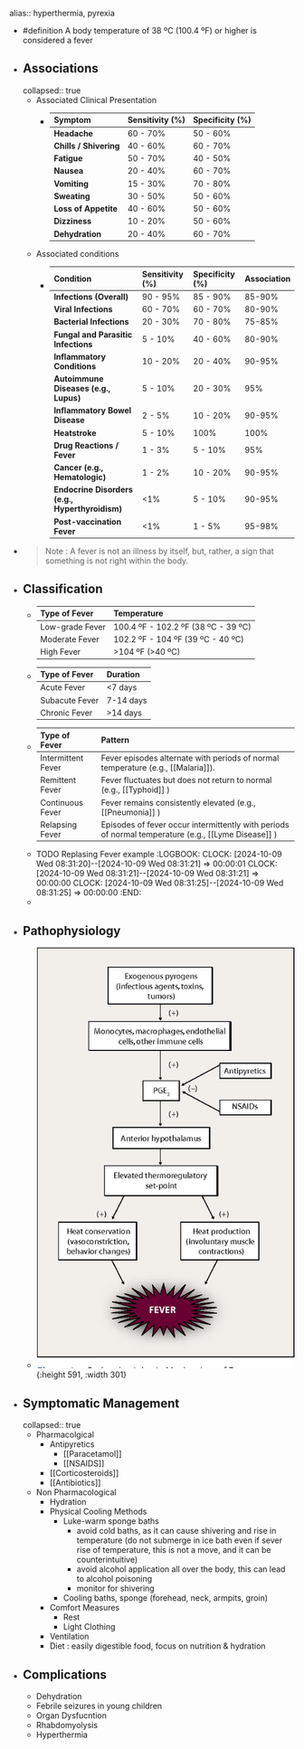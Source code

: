 alias:: hyperthermia, pyrexia

- #definition A body temperature of 38 ºC (100.4 ºF) or higher is considered a fever
- ## Associations
  collapsed:: true
  - Associated Clinical Presentation
    - | **Symptom**            | **Sensitivity (%)** | **Specificity (%)** |
      | ---------------------- | ------------------- | ------------------- |
      | **Headache**           | 60 - 70%            | 50 - 60%            |
      | **Chills / Shivering** | 40 - 60%            | 60 - 70%            |
      | **Fatigue**            | 50 - 70%            | 40 - 50%            |
      | **Nausea**             | 20 - 40%            | 60 - 70%            |
      | **Vomiting**           | 15 - 30%            | 70 - 80%            |
      | **Sweating**           | 30 - 50%            | 50 - 60%            |
      | **Loss of Appetite**   | 40 - 60%            | 50 - 60%            |
      | **Dizziness**          | 10 - 20%            | 50 - 60%            |
      | **Dehydration**        | 20 - 40%            | 60 - 70%            |
  - Associated conditions
    - | **Condition**                                   | **Sensitivity (%)** | **Specificity (%)** | **Association** |
      | ----------------------------------------------- | ------------------- | ------------------- | --------------- |
      | **Infections (Overall)**                        | 90 - 95%            | 85 - 90%            | 85-90%          |
      | **Viral Infections**                            | 60 - 70%            | 60 - 70%            | 80-90%          |
      | **Bacterial Infections**                        | 20 - 30%            | 70 - 80%            | 75-85%          |
      | **Fungal and Parasitic Infections**             | 5 - 10%             | 40 - 60%            | 80-90%          |
      | **Inflammatory Conditions**                     | 10 - 20%            | 20 - 40%            | 90-95%          |
      | **Autoimmune Diseases (e.g., Lupus)**           | 5 - 10%             | 20 - 30%            | 95%             |
      | **Inflammatory Bowel Disease**                  | 2 - 5%              | 10 - 20%            | 90-95%          |
      | **Heatstroke**                                  | 5 - 10%             | 100%                | 100%            |
      | **Drug Reactions / Fever**                      | 1 - 3%              | 5 - 10%             | 95%             |
      | **Cancer (e.g., Hematologic)**                  | 1 - 2%              | 10 - 20%            | 90-95%          |
      | **Endocrine Disorders (e.g., Hyperthyroidism)** | <1%                 | 5 - 10%             | 90-95%          |
      | **Post-vaccination Fever**                      | <1%                 | 1 - 5%              | 95-98%          |
- > Note : A fever is not an illness by itself, but, rather, a sign that something is not right within the body.
- ## Classification
  - | Type of Fever   | Temperature                         |
    | --------------- | ----------------------------------- |
    | Low-grade Fever | 100.4 ºF - 102.2 ºF (38 ºC - 39 ºC) |
    | Moderate Fever  | 102.2 ºF - 104 ºF (39 ºC - 40 ºC)   |
    | High Fever      | >104 ºF (>40 ºC)                    |
  - | Type of Fever  | Duration  |
    | -------------- | --------- |
    | Acute Fever    | <7 days   |
    | Subacute Fever | 7-14 days |
    | Chronic Fever  | >14 days  |
  - | Type of Fever      | Pattern                                                                                             |
    | ------------------ | --------------------------------------------------------------------------------------------------- |
    | Intermittent Fever | Fever episodes alternate with periods of normal temperature (e.g., [[Malaria]]).                    |
    | Remittent Fever    | Fever fluctuates but does not return to normal (e.g., [[Typhoid]] )                                 |
    | Continuous Fever   | Fever remains consistently elevated (e.g., [[Pneumonia]] )                                          |
    | Relapsing Fever    | Episodes of fever occur intermittently with periods of normal temperature (e.g., [[Lyme Disease]] ) |
  - TODO Replasing Fever example
    :LOGBOOK:
    CLOCK: [2024-10-09 Wed 08:31:20]--[2024-10-09 Wed 08:31:21] => 00:00:01
    CLOCK: [2024-10-09 Wed 08:31:21]--[2024-10-09 Wed 08:31:21] => 00:00:00
    CLOCK: [2024-10-09 Wed 08:31:25]--[2024-10-09 Wed 08:31:25] => 00:00:00
    :END:
  -
- ## Pathophysiology
  - ![2-Figure1-1.png](../assets/2-Figure1-1_1728441460583_0.png){:height 591, :width 301}
- ## Symptomatic Management
  collapsed:: true
  - Pharmacolgical
    - Antipyretics
      - [[Paracetamol]]
      - [[NSAIDS]]
    - [[Corticosteroids]]
    - [[Antibiotics]]
  - Non Pharmacological
    - Hydration
    - Physical Cooling Methods
      - Luke-warm sponge baths
        - avoid cold baths, as it can cause shivering and rise in temperature (do not submerge in ice bath even if sever rise of temperature, this is not a move, and it can be counterintuitive)
        - avoid alcohol application all over the body, this can lead to alcohol poisoning
        - monitor for shivering
      - Cooling baths, sponge (forehead, neck, armpits, groin)
    - Comfort Measures
      - Rest
      - Light Clothing
    - Ventilation
    - Diet : easily digestible food, focus on nutrition & hydration
- ## Complications
  - Dehydration
  - Febrile seizures in young children
  - Organ Dysfucntion
  - Rhabdomyolysis
  - Hyperthermia
